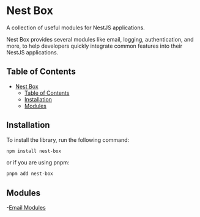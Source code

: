 # Nest Box

A collection of useful modules for NestJS applications. 

Nest Box provides several modules like email, logging, authentication, and more, to help developers quickly integrate common features into their NestJS applications.

## Table of Contents

- [Nest Box](#nest-box)
  - [Table of Contents](#table-of-contents)
  - [Installation](#installation)
  - [Modules](#modules)

## Installation

To install the library, run the following command:

```bash
npm install nest-box
```
or if you are using pnpm:

```bash
pnpm add nest-box
```

## Modules
-[Email Modules](docs/email.md)